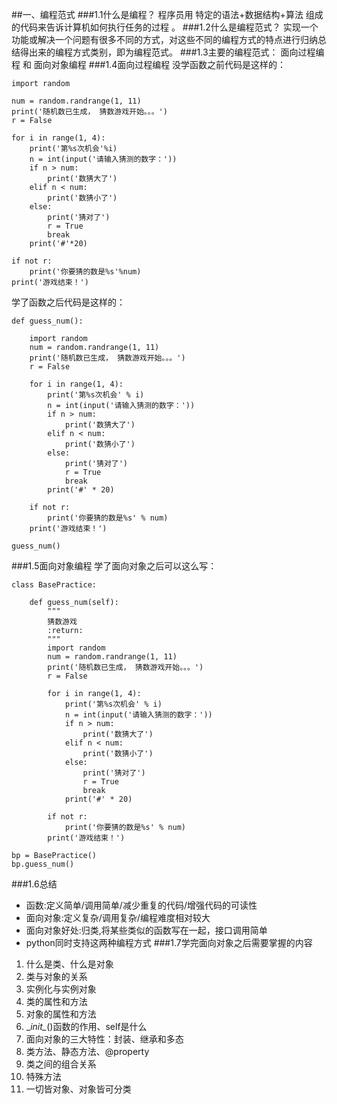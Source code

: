 ##一、编程范式
###1.1什么是编程？
程序员用 特定的语法+数据结构+算法 组成的代码来告诉计算机如何执行任务的过程 。
###1.2什么是编程范式？
实现一个功能或解决一个问题有很多不同的方式，对这些不同的编程方式的特点进行归纳总结得出来的编程方式类别，即为编程范式。
###1.3主要的编程范式：
面向过程编程 和 面向对象编程
###1.4面向过程编程
没学函数之前代码是这样的：
```cython
import random

num = random.randrange(1, 11)
print('随机数已生成， 猜数游戏开始。。。')
r = False

for i in range(1, 4):
    print('第%s次机会'%i)
    n = int(input('请输入猜测的数字：'))
    if n > num:
        print('数猜大了')
    elif n < num:
        print('数猜小了')
    else:
        print('猜对了')
        r = True
        break
    print('#'*20)

if not r:
    print('你要猜的数是%s'%num)
print('游戏结束！')
```
学了函数之后代码是这样的：
```cython
def guess_num():

    import random
    num = random.randrange(1, 11)
    print('随机数已生成， 猜数游戏开始。。。')
    r = False

    for i in range(1, 4):
        print('第%s次机会' % i)
        n = int(input('请输入猜测的数字：'))
        if n > num:
            print('数猜大了')
        elif n < num:
            print('数猜小了')
        else:
            print('猜对了')
            r = True
            break
        print('#' * 20)

    if not r:
        print('你要猜的数是%s' % num)
    print('游戏结束！')
    
guess_num()
```
###1.5面向对象编程
学了面向对象之后可以这么写：
```cython
class BasePractice:

    def guess_num(self):
        """
        猜数游戏
        :return:
        """
        import random
        num = random.randrange(1, 11)
        print('随机数已生成， 猜数游戏开始。。。')
        r = False

        for i in range(1, 4):
            print('第%s次机会' % i)
            n = int(input('请输入猜测的数字：'))
            if n > num:
                print('数猜大了')
            elif n < num:
                print('数猜小了')
            else:
                print('猜对了')
                r = True
                break
            print('#' * 20)

        if not r:
            print('你要猜的数是%s' % num)
        print('游戏结束！')

bp = BasePractice()
bp.guess_num()
```
###1.6总结
 + 函数:定义简单/调用简单/减少重复的代码/增强代码的可读性
 + 面向对象:定义复杂/调用复杂/编程难度相对较大
 + 面向对象好处:归类,将某些类似的函数写在一起，接口调用简单
 + python同时支持这两种编程方式
###1.7学完面向对象之后需要掌握的内容
 1. 什么是类、什么是对象
 2. 类与对象的关系
 3. 实例化与实例对象
 4. 类的属性和方法
 5. 对象的属性和方法
 6. \__init\__()函数的作用、self是什么
 7. 面向对象的三大特性：封装、继承和多态
 8. 类方法、静态方法、@property
 8. 类之间的组合关系
 9. 特殊方法
 10. 一切皆对象、对象皆可分类
 
